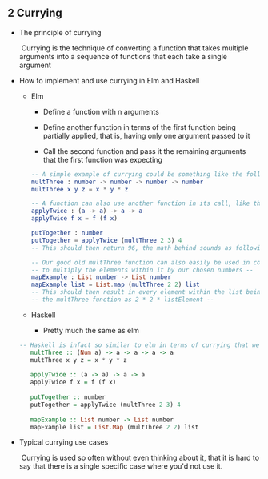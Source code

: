 ## 2  Currying

* The principle of currying

   ​	Currying is the technique of converting a function that takes multiple arguments into a sequence of functions that each take a single argument

* How to implement and use currying in Elm and Haskell

  * Elm

    * Define a function with n arguments

    * Define another function in terms of the first function being partially applied, that is, having only one argument passed to it

    * Call the second function and pass it the remaining arguments that the first function was expecting

     ```elm
     -- A simple example of currying could be something like the following function. --
     multThree : number -> number -> number -> number
     multThree x y z = x * y * z
     
     -- A function can also use another function in its call, like the following: --
     applyTwice : (a -> a) -> a -> a
     applyTwice f x = f (f x)
     
     putTogether : number
     putTogether = applyTwice (multThree 2 3) 4
     -- This should then return 96, the math behind sounds as following ((2 * 3 * 2 * 3 = 36) * 4 = 144) --
     
     -- Our good old multThree function can also easily be used in conjunction with the map function --
     -- to multiply the elements within it by our chosen numbers --
     mapExample : List number -> List number
     mapExample list = List.map (multThree 2 2) list
     -- This should then result in every element within the list being passed through --
     -- the multThree function as 2 * 2 * listElement --
     ```

  * Haskell

    * Pretty much the same as elm

   ```haskell
   -- Haskell is infact so similar to elm in terms of currying that we will use the same examples but just with Haskell --
      multThree :: (Num a) -> a -> a -> a -> a
      multThree x y z = x * y * z
      
      applyTwice :: (a -> a) -> a -> a
      applyTwice f x = f (f x)
      
      putTogether :: number
      putTogether = applyTwice (multThree 2 3) 4
      
      mapExample :: List number -> List number
      mapExample list = List.Map (multThree 2 2) list
   ```

* Typical currying use cases

  ​	Currying is used so often without even thinking about it, that it is hard to say that there is a single specific case where you'd not use it.
